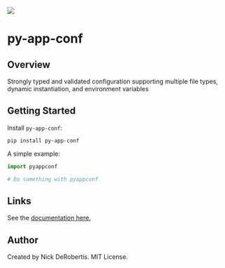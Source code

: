 
[![](https://codecov.io/gh/nickderobertis/py-app-conf/branch/master/graph/badge.svg)](https://codecov.io/gh/nickderobertis/py-app-conf)

#  py-app-conf

## Overview

Strongly typed and validated configuration supporting multiple file types, dynamic instantiation, and environment variables

## Getting Started

Install `py-app-conf`:

```
pip install py-app-conf
```

A simple example:

```python
import pyappconf

# Do something with pyappconf
```

## Links

See the
[documentation here.](
https://nickderobertis.github.io/py-app-conf/
)

## Author

Created by Nick DeRobertis. MIT License.